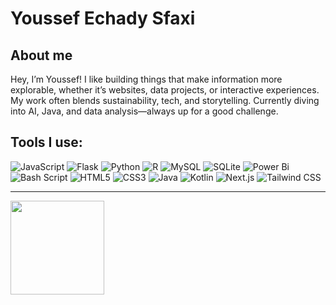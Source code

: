 # Youssef Echady Sfaxi

## About me
Hey, I’m Youssef! I like building things that make information more explorable, whether it’s websites, data projects, or interactive experiences. My work often blends sustainability, tech, and storytelling. Currently diving into AI, Java, and data analysis—always up for a good challenge.

## Tools I use:
![JavaScript](https://img.shields.io/badge/javascript-%23323330.svg?style=plastic&logo=javascript&logoColor=%23F7DF1E) ![Flask](https://img.shields.io/badge/flask-%23000.svg?style=plastic&logo=flask&logoColor=white) ![Python](https://img.shields.io/badge/python-3670A0?style=plastic&logo=python&logoColor=ffdd54) ![R](https://img.shields.io/badge/r-%23276DC3.svg?style=plastic&logo=r&logoColor=white) ![MySQL](https://img.shields.io/badge/mysql-4479A1.svg?style=plastic&logo=mysql&logoColor=white) ![SQLite](https://img.shields.io/badge/sqlite-%2307405e.svg?style=plastic&logo=sqlite&logoColor=white) ![Power Bi](https://img.shields.io/badge/power_bi-F2C811?style=plastic&logo=powerbi&logoColor=black) ![Bash Script](https://img.shields.io/badge/bash_script-%23121011.svg?style=plastic&logo=gnu-bash&logoColor=white) ![HTML5](https://img.shields.io/badge/html5-%23E34F26.svg?style=plastic&logo=html5&logoColor=white) ![CSS3](https://img.shields.io/badge/css3-%231572B6.svg?style=plastic&logo=css3&logoColor=white) ![Java](https://img.shields.io/badge/java-%23ED8B00.svg?style=plastic&logo=java&logoColor=white) ![Kotlin](https://img.shields.io/badge/kotlin-%230095D5.svg?style=plastic&logo=kotlin&logoColor=white) ![Next.js](https://img.shields.io/badge/Next.js-%23000000.svg?style=plastic&logo=next.js&logoColor=white) ![Tailwind CSS](https://img.shields.io/badge/Tailwind_CSS-%2338B2AC.svg?style=plastic&logo=tailwind-css&logoColor=white)

---

<img src="https://mystickermania.com/cdn/stickers/minecraft/minecraft-axolotl-bucket-512x512.png" width="150"/>

